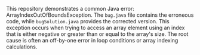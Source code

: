This repository demonstrates a common Java error: ArrayIndexOutOfBoundsException.  The `bug.java` file contains the erroneous code, while `bugSolution.java` provides the corrected version.  This exception occurs when trying to access an array element using an index that is either negative or greater than or equal to the array's size. The root cause is often an off-by-one error in loop conditions or array indexing calculations.